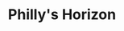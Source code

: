 ---
pid: CH999
title: Philly's Horizon
location_transcription: Delaware River
zipcode: '20878'
outside_phl: 'Gaithersburg MD '
neighborhood: 
age: '36'
age_range: 30-39
instagram: 
image_file_name: CH_999.jpg
proposal_transcription: |-
  Philadelphia's Next great turning point.

  empty (to be discovered)—>
topic: History,Philadelphia,Uplifting
topic_summary: 0, 0, 0
type: Sculpture Statue
keywords_other: plinth, abstract, future, turning point
credit: 
image_labels: 
twitter: 
facebook: 
permalink: "/monuments/ch999/"
layout: item-page
---